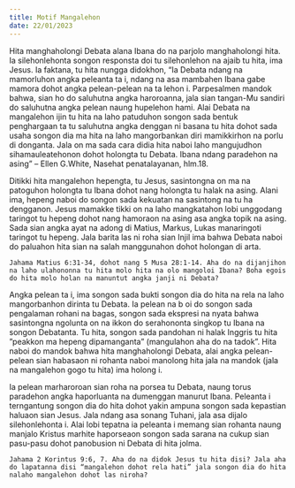 ```yaml
---
title: Motif Mangalehon
date: 22/01/2023
---
```


Hita manghaholongi Debata alana Ibana do na parjolo manghaholongi hita. Ia silehonlehonta songon responsta doi tu silehonlehon na ajaib tu hita, ima Jesus. Ia faktana, tu hita nungga didokhon, “Ia Debata ndang na mamorluhon angka peleanta ta i, ndang na asa mambahen Ibana gabe mamora dohot angka pelean-pelean na ta lehon i. Parpesalmen mandok bahwa, sian ho do saluhutna angka haroroanna, jala sian tangan-Mu sandiri do saluhutna angka pelean naung hupelehon hami. Alai Debata na mangalehon ijin tu hita na laho patuduhon songon sada bentuk penghargaan ta tu saluhutna angka denggan ni basana tu hita dohot sada usaha songon dia ma hita na laho mangorbankan diri mamikkirhon na porlu di donganta. Jala on ma sada cara didia hita naboi laho mangujudhon sihamauleatehonon dohot holongta tu Debata. Ibana ndang paradehon na asing” – Ellen G.White, Nasehat penatalayanan, hlm.18.

Ditikki hita mangalehon hepengta, tu Jesus, sasintongna on ma na patoguhon holongta tu Ibana dohot nang holongta tu halak na asing. Alani ima, hepeng naboi do songon sada kekuatan na sasintong na tu ha dengganon. Jesus mamakke tikki on na laho mangkatahon lobi unggodang taringot tu hepeng dohot nang hamoraon na asing asa angka topik na asing. Sada sian angka ayat na adong di Matius, Markus, Lukas manaringoti taringot tu hepeng. Jala barita las ni roha sian Injil ima bahwa Debata naboi do paluahon hita sian na salah manggunahon dohot holongan di arta.

`Jahama Matius 6:31-34, dohot nang 5 Musa 28:1-14. Aha do na dijanjihon na laho ulahononna tu hita molo hita na olo mangoloi Ibana? Boha egois do hita molo holan na manuntut angka janji ni Debata?`

Angka pelean ta i, ima songon sada bukti songon dia do hita na rela na laho mangorbanhon dirinta tu Debata. Ia pelean na b oi do songon sada pengalaman rohani na bagas, songon sada ekspresi na nyata bahwa sasintongna ngolunta on na ikkon do serahononta singkop tu Ibana na songon Debatanta. Tu hita, songon sada pandohan ni halak Inggris tu hita ”peakkon ma hepeng dipamanganta” (mangulahon aha do na tadok”. Hita naboi do mandok bahwa hita manghaholongi Debata, alai angka pelean-pelean sian habasaon ni rohanta naboi manolong hita jala na mandok (jala na mangalehon gogo tu hita) ima holong i.

Ia pelean marharoroan sian roha na porsea tu Debata, naung torus paradehon angka haporluanta na dumenggan manurut Ibana. Peleanta i terngantung songon dia do hita dohot yakin ampuna songon sada kepastian haluaon sian Jesus. Jala ndang asa sonang Tuhani, jala asa dijalo silehonlehonta i. Alai lobi tepatna ia peleanta i memang sian rohanta naung manjalo Kristus marhite haporseaon songon sada sarana na cukup sian pasu-pasu dohot panobusion ni Debata di hita jolma.

`Jahama 2 Korintus 9:6, 7. Aha do na didok Jesus tu hita disi? Jala aha do lapatanna disi “mangalehon dohot rela hati” jala songon dia do hita nalaho mangalehon dohot las niroha?`